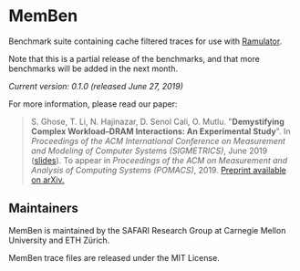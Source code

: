 # MemBen

Benchmark suite containing cache filtered traces for use with [Ramulator](https://github.com/CMU-SAFARI/ramulator/).

Note that this is a partial release of the benchmarks, and that more benchmarks will be added in the next month.

*Current version: 0.1.0 (released June 27, 2019)*


For more information, please read our paper:
>S. Ghose, T. Li, N. Hajinazar, D. Senol Cali, O. Mutlu.
>"**Demystifying Complex Workload–DRAM Interactions: An Experimental Study**".
>In _Proceedings of the ACM International Conference on Measurement and Modeling of Computer Systems (SIGMETRICS)_, June 2019 ([slides](https://people.inf.ethz.ch/omutlu/pub/Workload-DRAM-Interaction-Analysis_sigmetrics19-talk.pdf)).
>To appear in _Proceedings of the ACM on Measurement and Analysis of Computing Systems (POMACS)_, 2019.
>[Preprint available on arXiv.](https://arxiv.org/pdf/1902.07609.pdf)


## Maintainers

MemBen is maintained by the SAFARI Research Group at Carnegie Mellon University and ETH Zürich.

MemBen trace files are released under the MIT License.
